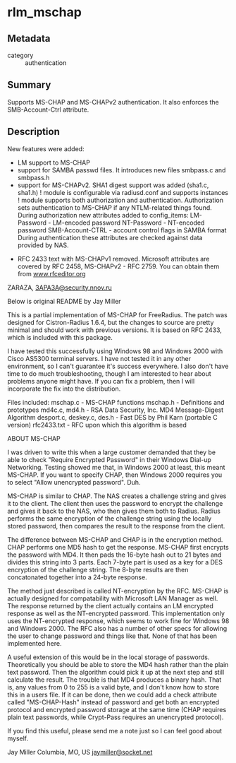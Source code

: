 # rlm_mschap
## Metadata
<dl>
  <dt>category</dt><dd>authentication</dd>
</dl>

## Summary
Supports MS-CHAP and MS-CHAPv2 authentication. It also enforces the SMB-Account-Ctrl attribute.

## Description

New features were added:
+ LM support to MS-CHAP
+ support  for  SAMBA passwd files. It introduces new files smbpass.c and
  smbpass.h
+ support for MS-CHAPv2. SHA1 digest support was added (sha1.c, sha1.h)
! module is configurable via radiusd.conf and supports instances
! module supports both authorization and authentication. Authorization
  sets authentication to MS-CHAP if any NTLM-related things found.
  During authorization new attributes added to config_items:
	 LM-Password - LM-encoded password
	 NT-Password - NT-encoded password
	 SMB-Account-CTRL - account control flags in SAMBA format
  During  authentication  these  attributes  are  checked  against  data
  provided by NAS.
- RFC 2433 text with MS-CHAPv1 removed. Microsoft attributes are covered
  by RFC 2458, MS-CHAPv2 - RFC 2759. You can obtain them from
  www.rfceditor.org

ZARAZA,
3APA3A@security.nnov.ru

Below is original README by Jay Miller

This is a partial implementation of MS-CHAP for FreeRadius.  The patch
was designed for Cistron-Radius 1.6.4, but the changes to source are
pretty minimal and should work with previous versions.  It is based on
RFC 2433, which is included with this package.

I have tested this successfully using Windows 98 and Windows 2000 with Cisco
AS5300 terminal servers.  I have not tested it in any other environment, so
I can't guarantee it's success everywhere.  I also don't have time to do
much troubleshooting, though I am interested to hear about problems anyone
might have.  If you can fix a problem, then I will incorporate the fix into
the distribution.

Files included:
mschap.c        -   MS-CHAP functions
mschap.h        -   Definitions and prototypes
md4c.c, md4.h   -   RSA Data Security, Inc. MD4 Message-Digest Algorithm
desport.c,
 deskey.c,
 des.h          -   Fast DES by Phil Karn (portable C version)
rfc2433.txt     -   RFC upon which this algorithm is based


ABOUT MS-CHAP

I was driven to write this when a large customer demanded that they be
able to check "Require Encrypted Password" in their Windows Dial-up
Networking.  Testing showed me that, in Windows 2000 at least, this meant
MS-CHAP.  If you want to specify CHAP, then Windows 2000 requires you to
select "Allow unencrypted password". Duh.

MS-CHAP is similar to CHAP.  The NAS creates a challenge string and gives it
to the client.  The client then uses the password to encrypt the challenge
and gives it back to the NAS, who then gives them both to Radius.  Radius
performs the same encryption of the challenge string using the locally stored
password, then compares the result to the response from the client.

The difference between MS-CHAP and CHAP is in the encryption method.  CHAP
performs one MD5 hash to get the response.  MS-CHAP first encrypts the password
with MD4.  It then pads the 16-byte hash out to 21 bytes and divides this
string into 3 parts.  Each 7-byte part is used as a key for a DES encryption
of the challenge string.  The 8-byte results are then concatonated together
into a 24-byte response.

The method just described is called NT-encryption by the RFC.  MS-CHAP is
actually designed for compatability with Microsoft LAN Manager as well.
The response returned by the client actually contains an LM encrypted
response as well as the NT-encrypted password.  This implementation only
uses the NT-encrypted response, which seems to work fine for Windows 98
and Windows 2000.  The RFC also has a number of other specs for allowing the
user to change password and things like that.  None of that has been
implemented here.

A useful extension of this would be in the local storage of passwords.
Theoretically you should be able to store the MD4 hash rather than the
plain text password.  Then the algorithm could pick it up at the next
step and still calculate the result.  The trouble is that MD4 produces a
binary hash.  That is, any values from 0 to 255 is a valid byte, and I
don't know how to store this in a users file.  If it can be done, then
we could add a check attribute called "MS-CHAP-Hash" instead of password
and get both an encrypted protocol and encrypted password storage at the
same time (CHAP requires plain text passwords, while Crypt-Pass requires
an unencrypted protocol).

If you find this useful, please send me a note just so I can feel good
about myself.

Jay Miller
Columbia, MO, US
jaymiller@socket.net
